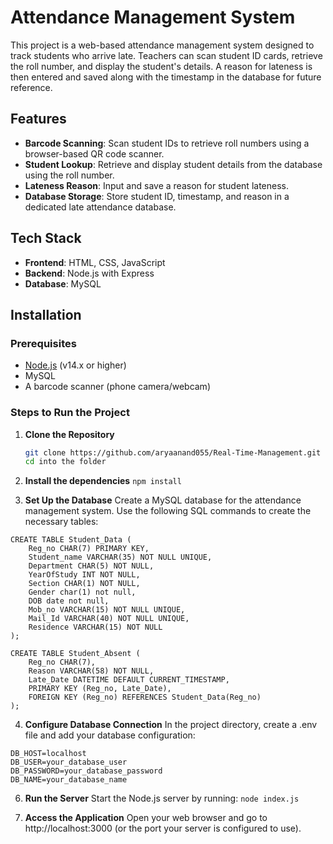 # Attendance Management System

This project is a web-based attendance management system designed to track students who arrive late. Teachers can scan student ID cards, retrieve the roll number, and display the student's details. A reason for lateness is then entered and saved along with the timestamp in the database for future reference.

## Features

- **Barcode Scanning**: Scan student IDs to retrieve roll numbers using a browser-based QR code scanner.
- **Student Lookup**: Retrieve and display student details from the database using the roll number.
- **Lateness Reason**: Input and save a reason for student lateness.
- **Database Storage**: Store student ID, timestamp, and reason in a dedicated late attendance database.

## Tech Stack

- **Frontend**: HTML, CSS, JavaScript
- **Backend**: Node.js with Express
- **Database**: MySQL 

## Installation

### Prerequisites

- [Node.js](https://nodejs.org/) (v14.x or higher)
- MySQL
- A barcode scanner (phone camera/webcam)

### Steps to Run the Project

1. **Clone the Repository**
   ```bash
   git clone https://github.com/aryaanand055/Real-Time-Management.git
   cd into the folder
2. **Install the dependencies**
```npm install```

3. **Set Up the Database**
Create a MySQL database for the attendance management system. Use the following SQL commands to create the necessary tables:
```
CREATE TABLE Student_Data (
    Reg_no CHAR(7) PRIMARY KEY,
    Student_name VARCHAR(35) NOT NULL UNIQUE,
    Department CHAR(5) NOT NULL,
    YearOfStudy INT NOT NULL,
    Section CHAR(1) NOT NULL,
    Gender char(1) not null,
    DOB date not null,
    Mob_no VARCHAR(15) NOT NULL UNIQUE,
    Mail_Id VARCHAR(40) NOT NULL UNIQUE,
    Residence VARCHAR(15) NOT NULL
);

CREATE TABLE Student_Absent (
    Reg_no CHAR(7),
    Reason VARCHAR(58) NOT NULL,
    Late_Date DATETIME DEFAULT CURRENT_TIMESTAMP,
    PRIMARY KEY (Reg_no, Late_Date),
    FOREIGN KEY (Reg_no) REFERENCES Student_Data(Reg_no)
);
```

4. **Configure Database Connection** 
In the project directory, create a .env file and add your database configuration:
```
DB_HOST=localhost
DB_USER=your_database_user
DB_PASSWORD=your_database_password
DB_NAME=your_database_name
```

6. **Run the Server** Start the Node.js server by running:
```node index.js```

7. **Access the Application**
Open your web browser and go to http://localhost:3000 (or the port your server is configured to use).
